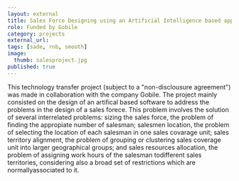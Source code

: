 ```yaml
---
layout: external
title: Sales Force Designing using an Artificial Intelligence based approach.
role: Funded by Gobile
category: projects
external_url: 
tags: [sade, rnb, smooth]
image:
  thumb: salesproject.jpg
published: true
---
```


This technology transfer project (subject to a "non-disclousure agreement") was made in collaboration with the company Gobile. The project mainly consisted on the design of an artifical based software to address the problems in the design of a sales forece.  This problem involves the solution of several interrelated problems:  sizing the sales force,  the problem of finding the appropiate number of salesman;  salesmen location,  the problem of selecting the location of each salesman in one sales covarage unit;  sales territory alignment,  the problem of grouping or clustering sales coverage unit into larger geographical groups; and sales resources allocation, the problem of assigning work hours of the salesman todifferent sales territories, considering also a broad set of restrictions which are normallyassociated to it.
